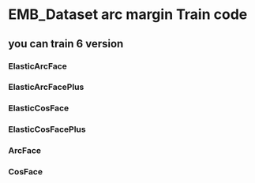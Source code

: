 # EMB_Dataset arc margin Train code

## you can train 6 version
### ElasticArcFace
### ElasticArcFacePlus
### ElasticCosFace
### ElasticCosFacePlus
### ArcFace
### CosFace